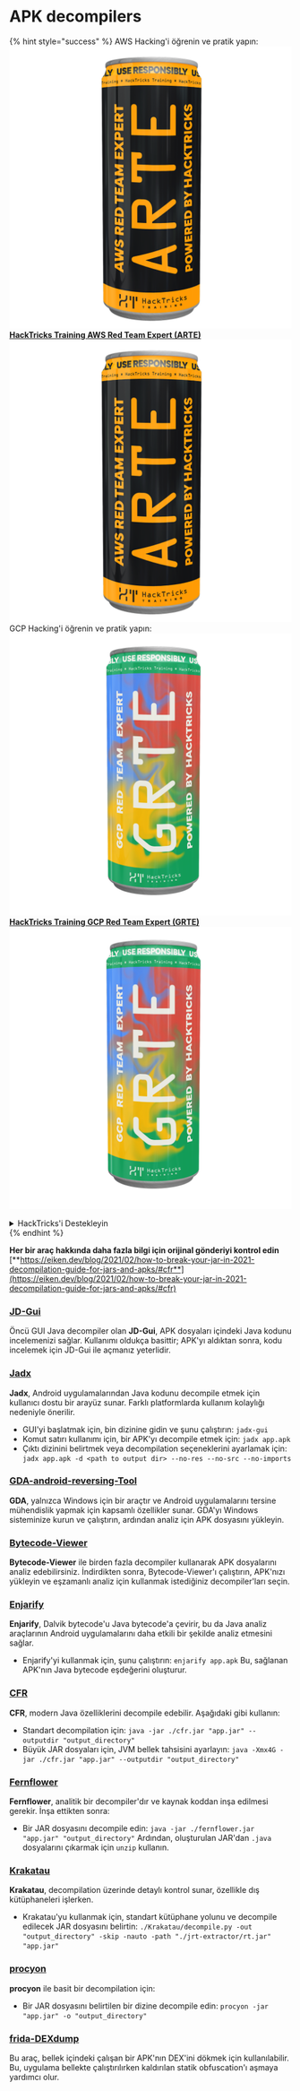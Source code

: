 # APK decompilers

{% hint style="success" %}
AWS Hacking'i öğrenin ve pratik yapın:<img src="../../.gitbook/assets/arte.png" alt="" data-size="line">[**HackTricks Training AWS Red Team Expert (ARTE)**](https://training.hacktricks.xyz/courses/arte)<img src="../../.gitbook/assets/arte.png" alt="" data-size="line">\
GCP Hacking'i öğrenin ve pratik yapın: <img src="../../.gitbook/assets/grte.png" alt="" data-size="line">[**HackTricks Training GCP Red Team Expert (GRTE)**<img src="../../.gitbook/assets/grte.png" alt="" data-size="line">](https://training.hacktricks.xyz/courses/grte)

<details>

<summary>HackTricks'i Destekleyin</summary>

* [**abonelik planlarını**](https://github.com/sponsors/carlospolop) kontrol edin!
* **💬 [**Discord grubuna**](https://discord.gg/hRep4RUj7f) veya [**telegram grubuna**](https://t.me/peass) katılın ya da **Twitter**'da **bizi takip edin** 🐦 [**@hacktricks\_live**](https://twitter.com/hacktricks\_live)**.**
* **Hacking ipuçlarını paylaşmak için** [**HackTricks**](https://github.com/carlospolop/hacktricks) ve [**HackTricks Cloud**](https://github.com/carlospolop/hacktricks-cloud) github reposuna PR gönderin.

</details>
{% endhint %}

**Her bir araç hakkında daha fazla bilgi için orijinal gönderiyi kontrol edin** [**https://eiken.dev/blog/2021/02/how-to-break-your-jar-in-2021-decompilation-guide-for-jars-and-apks/#cfr**](https://eiken.dev/blog/2021/02/how-to-break-your-jar-in-2021-decompilation-guide-for-jars-and-apks/#cfr)

### [JD-Gui](https://github.com/java-decompiler/jd-gui)

Öncü GUI Java decompiler olan **JD-Gui**, APK dosyaları içindeki Java kodunu incelemenizi sağlar. Kullanımı oldukça basittir; APK'yı aldıktan sonra, kodu incelemek için JD-Gui ile açmanız yeterlidir.

### [Jadx](https://github.com/skylot/jadx)

**Jadx**, Android uygulamalarından Java kodunu decompile etmek için kullanıcı dostu bir arayüz sunar. Farklı platformlarda kullanım kolaylığı nedeniyle önerilir.

* GUI'yi başlatmak için, bin dizinine gidin ve şunu çalıştırın: `jadx-gui`
* Komut satırı kullanımı için, bir APK'yı decompile etmek için: `jadx app.apk`
* Çıktı dizinini belirtmek veya decompilation seçeneklerini ayarlamak için: `jadx app.apk -d <path to output dir> --no-res --no-src --no-imports`

### [GDA-android-reversing-Tool](https://github.com/charles2gan/GDA-android-reversing-Tool)

**GDA**, yalnızca Windows için bir araçtır ve Android uygulamalarını tersine mühendislik yapmak için kapsamlı özellikler sunar. GDA'yı Windows sisteminize kurun ve çalıştırın, ardından analiz için APK dosyasını yükleyin.

### [Bytecode-Viewer](https://github.com/Konloch/bytecode-viewer/releases)

**Bytecode-Viewer** ile birden fazla decompiler kullanarak APK dosyalarını analiz edebilirsiniz. İndirdikten sonra, Bytecode-Viewer'ı çalıştırın, APK'nızı yükleyin ve eşzamanlı analiz için kullanmak istediğiniz decompiler'ları seçin.

### [Enjarify](https://github.com/Storyyeller/enjarify)

**Enjarify**, Dalvik bytecode'u Java bytecode'a çevirir, bu da Java analiz araçlarının Android uygulamalarını daha etkili bir şekilde analiz etmesini sağlar.

* Enjarify'yi kullanmak için, şunu çalıştırın: `enjarify app.apk` Bu, sağlanan APK'nın Java bytecode eşdeğerini oluşturur.

### [CFR](https://github.com/leibnitz27/cfr)

**CFR**, modern Java özelliklerini decompile edebilir. Aşağıdaki gibi kullanın:

* Standart decompilation için: `java -jar ./cfr.jar "app.jar" --outputdir "output_directory"`
* Büyük JAR dosyaları için, JVM bellek tahsisini ayarlayın: `java -Xmx4G -jar ./cfr.jar "app.jar" --outputdir "output_directory"`

### [Fernflower](https://github.com/JetBrains/intellij-community/tree/master/plugins/java-decompiler/engine)

**Fernflower**, analitik bir decompiler'dır ve kaynak koddan inşa edilmesi gerekir. İnşa ettikten sonra:

* Bir JAR dosyasını decompile edin: `java -jar ./fernflower.jar "app.jar" "output_directory"` Ardından, oluşturulan JAR'dan `.java` dosyalarını çıkarmak için `unzip` kullanın.

### [Krakatau](https://github.com/Storyyeller/Krakatau)

**Krakatau**, decompilation üzerinde detaylı kontrol sunar, özellikle dış kütüphaneleri işlerken.

* Krakatau'yu kullanmak için, standart kütüphane yolunu ve decompile edilecek JAR dosyasını belirtin: `./Krakatau/decompile.py -out "output_directory" -skip -nauto -path "./jrt-extractor/rt.jar" "app.jar"`

### [procyon](https://github.com/mstrobel/procyon)

**procyon** ile basit bir decompilation için:

* Bir JAR dosyasını belirtilen bir dizine decompile edin: `procyon -jar "app.jar" -o "output_directory"`

### [frida-DEXdump](https://github.com/hluwa/frida-dexdump)

Bu araç, bellek içindeki çalışan bir APK'nın DEX'ini dökmek için kullanılabilir. Bu, uygulama bellekte çalıştırılırken kaldırılan statik obfuscation'ı aşmaya yardımcı olur.
